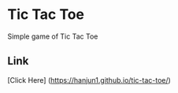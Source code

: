 # Tic Tac Toe
Simple game of Tic Tac Toe

## Link
[Click Here] (https://hanjun1.github.io/tic-tac-toe/)